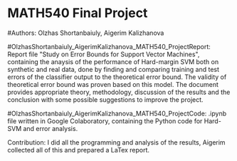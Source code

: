 # MATH540 Final Project

#Authors: Olzhas Shortanbaiuly, Aigerim Kalizhanova

#OlzhasShortanbaiuly_AigerimKalizhanova_MATH540_ProjectReport: Report file "Study on Error Bounds for Support Vector Machines", containing the anaysis of the performance of Hard-margin SVM both on synthetic and real data, done by finding and comparing training and test errors of the classifier output to the theoretical error bound. The validity of theoretical error bound was proven based on this model. The document provides appropriate theory, methodology, discussion of the results and the conclusion with some possible suggestions to improve the project.

#OlzhasShortanbaiuly_AigerimKalizhanova_MATH540_ProjectCode: .ipynb file written in Google Colaboratory, containing the Python code for Hard-SVM and error analysis.

Contribution: I did all the programming and analysis of the results, Aigerim collected all of this and prepared a LaTex report.
